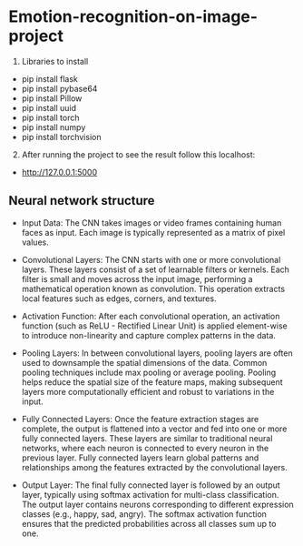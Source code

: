 # Emotion-recognition-on-image-project

1. Libraries to install
- pip install flask
- pip install pybase64
- pip install Pillow
- pip install uuid
- pip install torch
- pip install numpy
- pip install torchvision

2. After running the project to see the result follow this localhost:
-  http://127.0.0.1:5000

## Neural network structure

- Input Data: The CNN takes images or video frames containing human faces as input. Each image is typically represented as a matrix of pixel values.

- Convolutional Layers: The CNN starts with one or more convolutional layers. These layers consist of a set of learnable filters or kernels. Each filter is small and moves across the input image, performing a mathematical operation known as convolution. This operation extracts local features such as edges, corners, and textures.

- Activation Function: After each convolutional operation, an activation function (such as ReLU - Rectified Linear Unit) is applied element-wise to introduce non-linearity and capture complex patterns in the data.

- Pooling Layers: In between convolutional layers, pooling layers are often used to downsample the spatial dimensions of the data. Common pooling techniques include max pooling or average pooling. Pooling helps reduce the spatial size of the feature maps, making subsequent layers more computationally efficient and robust to variations in the input.

- Fully Connected Layers: Once the feature extraction stages are complete, the output is flattened into a vector and fed into one or more fully connected layers. These layers are similar to traditional neural networks, where each neuron is connected to every neuron in the previous layer. Fully connected layers learn global patterns and relationships among the features extracted by the convolutional layers.

- Output Layer: The final fully connected layer is followed by an output layer, typically using softmax activation for multi-class classification. The output layer contains neurons corresponding to different expression classes (e.g., happy, sad, angry). The softmax activation function ensures that the predicted probabilities across all classes sum up to one.





